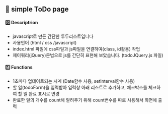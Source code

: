 ## 📑 simple ToDo page

#### 0️⃣ Descriptrion
 * javascript로 만든 간단한 투두리스트입니다
 * 사용언어 (html / css /javascript)
 * index.html 파일에 css파일과 js파일을 연결하여(class, id활용) 작업
 * 제이쿼리(jQuery)문법으로 js를 간단히 표현해 보았습니다. (todoJQuery.js 파일)
 
 #### 1️⃣ Functions
 * 1초마다 업데이트되는 시계 (Date함수 사용, setInterval함수 사용)
 * 할 일(todoForm)을 입력받아 입력창 아래 리스트로 추가하고,
  체크박스를 체크하여 할 일 완료 표시로 변경
 * 완료한 일의 개수를 count해 알려주기 위해 count변수를 따로 사용해서 화면에 출력
